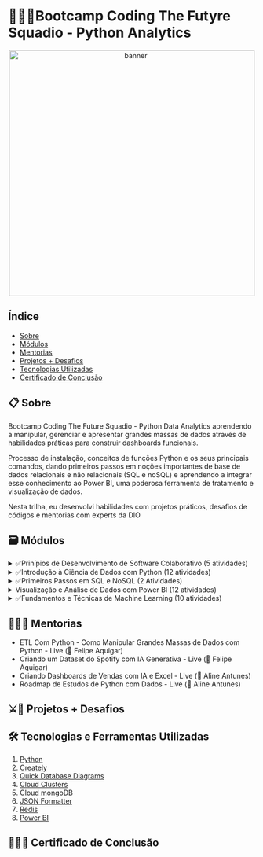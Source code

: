 # 👨🏾‍💻Bootcamp Coding The Futyre Squadio - Python Analytics

<p align="center">
  <a href="https://www.dio.me/sign-up?ref=6UU1FQVN1R" target="_blank">
    <img align="center" src="https://hermes.dio.me/tracks/0136518c-68d6-4198-bdbe-6d982c3a1261.png" alt="banner" width="500"/>
  </a>
</p>

## Índice
- <a href="#sobre">Sobre</a>
- <a href="#modulos">Módulos</a>
- <a href="#mentorias">Mentorias</a>
- <a href="#projetos">Projetos + Desafios</a>
- <a href="#tecnologias">Tecnologias Utilizadas</a>
- <a href="#certificado">Certificado de Conclusão</a>

<h2 id="sobre">📋 Sobre</h2>
<div>
 <p>Bootcamp Coding The Future Squadio - Python Data Analytics aprendendo a manipular, gerenciar e apresentar grandes massas de dados através de habilidades práticas para construir dashboards funcionais.</p>
 
 <p>Processo de instalação, conceitos de funções Python e os seus principais comandos, dando primeiros passos em noções importantes de base de dados relacionais e não relacionais (SQL e noSQL) e aprendendo a integrar esse conhecimento ao Power BI, uma poderosa ferramenta de tratamento e visualização de dados.</p>
 
 <p>Nesta trilha, eu desenvolvi habilidades com projetos práticos, desafios de códigos e mentorias com experts da DIO</p>  
</di>

<h2 id="modulos">🗃 Módulos</h2>
<details>
  <summary>✅Prinípios de Desenvolvimento de Software Colaborativo (5 atividades)</summary>
 
   -  [x] Bootcamps DIO: Educação Gratuita e Empregabilidade Juntas!(1hr)
   -  [x] Versionamento de Código com Git e GitHub(2hrs)
   -  [x] Desafios de Projetos: Crie Um portifólio Vencedor(1hr)
   -  [x] Contribuindo em um Projeto Open Source no Github(1hr)
  
</details>
<details>
  <summary>✅Introdução à Ciência de Dados com Python (12 atividades)</summary>
 
   -  [x] Ambiente de Desenvolvimento e Primeiros Passos com Python(1hr)
   -  [x] Conhecendo a Linguagem de Programação Python(2hrs)
   -  [x] Tipos de Operadores com Python(2rhs)
   -  [x] Estruturas Condicionais e de Repetição em Python(2hrs)
   -  [x] Manipulando Strings com Python(2hrs)
   -  [x] Trabalhando com Listas em Python(1hr)
   -  [x] Conhecendo Tuplas em Python(1hr)
   -  [x] Explorando Conjuntos em Python(1hr)
   -  [x] Dominando Funções Python(1hr)
   -  [x] Desafios de Código: Aperfeiçoe Sua Lógica de Pensamento Computacional(1hr)
   -  [x] Desafios de Código SQUADIO - Iniciante(1hr)
  
</details>
<details>
 <summary>✅Primeiros Passos em SQL e NoSQL (2 Atividades)</summary>

  -  [x] Introdução a Banco de Dados Relacionais-SQL(3hrs)
  -  [x] Introdução a Banco de dados NoSQL(3hrs)
         
</details>
<details>
 <summary>Visualização e Análise de Dados com Power BI (12 atividades)</summary>
   
  -  [x] Fundamentos Teóricos Sobre ETL(1hr)
  -  [x] Primeiros Passos com Power BI(3hrs)
  -  [x] Trabalhando com Visuais no Power BI(4hrs)
  -  [x] Fundamentos de BI: KPIs e Métricas(1hr)
  -  [x] Criando Dashboard Interativos com Power BI(2hrs)
  -  [ ] Criando um Relatório de Vendas Elegante com Power BI(1hr)
  -  [ ] Coleta e Extração de Dados com power BI(3hrs)
  -  [ ] Limpeza e Transformação de Dados com Power BI(2hrs)
  -  [ ] Processando e Transformando Dados com Power BI(2hrs)
  -  [ ] Desafios de Código SQUADIO - Intermediário(1hr)
</details>
<details>
 <summary>✅Fundamentos e Técnicas de Machine Learning (10 atividades)</summary>
 
 -  [x] Introdução ao Machine Learning(2hrs)
 -  [x] Métodos de Machine Learning Bioinspirados(1hr)
 -  [x] Redes Neurais Artificiais(1hr)
 -  [x] Algoritmos Genéticos(2hrs)
 -  [x] Algoritmos de SVM - Support Vector Machine(1hr)
 -  [x] Classificação de Problemas: Explorando Datasets(1hr)
 -  [x] Linguagens de Programação para Machine Learning(1hr)
 -  [x] Python para Machine Learning na Prática(2hrs)
 -  [x] Desafios de Código Squadio - Intermediário || (1hr)
 -  [x] Avaliação do Curso(1hr)
</details>

<h2 id="mentorias">👨🏾‍🏫 Mentorias</h2>

- ETL Com Python - Como Manipular Grandes Massas de Dados com Python - Live (🎤 Felipe Aquigar)
- Criando um Dataset do Spotify com IA Generativa - Live (🎤 Felipe Aquigar)
- Criando Dashboards de Vendas com IA e Excel - Live (🎤 Aline Antunes)
- Roadmap de Estudos de Python com Dados - Live (🎤 Aline Antunes)

<h2 id="projetos">⚔🎯 Projetos + Desafios</h2>

<h2 id="tecnologias">🛠 Tecnologias e Ferramentas Utilizadas</h2>

1. <a href="https://www.python.org/" target="_blank">Python</a>
2. <a href="https://app.creately.com/" target="_blank">Creately</a>
3. <a href="https://app.quickdatabasediagrams.com/" target="_blank">Quick Database Diagrams</a>
4. <a href="https://clients.cloudclusters.io/" target="_blank">Cloud Clusters</a>
5. <a href="https://cloud.mongodb.com/" target="_blank">Cloud mongoDB</a>
6. <a href="https://jsonformatter.curiousconcept.com/" target="_blank">JSON Formatter</a>
7. <a href="https://try.redis.io//" target="_blank">Redis</a>
8. <a href="https://powerbi.microsoft.com/pt-br/learning/" target="_blank">Power BI</a>


<h2 id="certificado">👨🏾‍🎓 Certificado de Conclusão</h2>

